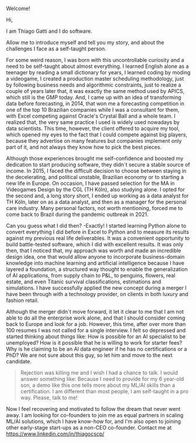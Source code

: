 Welcome!

Hi,

I am Thiago Gatti and I do software.

Allow me to introduce myself and tell you my story, and about the challenges I face as a self-taught person.

For some weird reason, I was born with this uncontrollable curiosity and a need to be self-taught about almost everything. I learned English alone as a teenager by reading a small dictionary for years, I learned coding by moding a videogame, I created a production master scheduling methodology, just by following business needs and algorithmic constraints, just to realize a couple of years later that, it was exactly the same method used by APICS, which still is the GMP today. And, I came up with an idea of transforming data before forecasting, in 2014, that won me a forecasting competition in one of the top 10 Brazilian companies while I was a consultant for them, with Excel competing against Oracle's Crystal Ball and a whole team. I realized that, the very same practice I used is widely used nowadays by data scientists. This time, however, the client offered to acquire my tool, which opened my eyes to the fact that I could compete against big players, because they advertise on many features but companies implement only part of it, and not always they know how to pick the best pieces.

Although those experiences brought me self-confidence and boosted my dedication to start producing software, they didn´t secure a stable source of income. In 2015, I faced the difficult decision to choose between staying in the decelerating, and political unstable, Brazilian economy or to starting a new life in Europe. On occasion, I have passed selection for the MA in Videogames Design by the CGL (TH Köln), also studying alone. I opted for the second and, a long story short, I ended up working as a data analyst for TH Köln, later on as a data analyst, and then as a manager for the personal care industry. Many personal factors, not worth mentioning, forced me to come back to Brazil during the pandemic outbreak in 2021.

Can you guess what I did then? -Exactly! I started learning Python alone to convert everything I did before in Excel to Python and to measure its results against my previous real life deliverables. It was a convenient opportunity to build battle-tested software, which I did with excellent results. It was only then, that I noticed that, my approach was worth and made an incredible design idea, one that would allow anyone to incorporate business-domain knowledge into machine learning and artificial intelligence because I have layered a foundation, a structured way thought to enable the generalization of AI applications, from supply chain to P&L, to penguins, flowers, real estate, and even Titanic survival classifications, estimations and simulations. I have successfully applied the new concept during a merger I have been through with a technology provider, on clients in both luxury and fashion retail.

Although the merger didn´t move forward, it let it clear to me that I am not able to do all the enterprise work alone, and that I should consider coming back to Europe and look for a job. However, this time, after over more than 100 resumes I was not called for a single interview. I felt so depressed and started thinking about things like: How is possible for an AI specialist to be unemployed? How is it possible that he is willing to work for starter fees? Why is he claiming to be an AI data engineer if he has no certifications or a PhD? We are not sure about this guy, so let him and move to the next candidate. 

>Rejection was killing me and I wish I had a chance to talk. I would answer something like: Because I need to provide for my 6 year-old son, a demo like this one tells more about my ML/AI skills than a certification. I am different than most people, I am self-taught in a pro way. Please, talk to me!

Now I feel recovering and motivated to follow the dream that never went away. I am looking for co-founders to join me as equal partners in scaling ML/AI solutions, which I have know-how for, and I'm also open to joining other early-stage start-ups as a non-CEO co-founder. Contact me at https://www.linkedin.com/in/thiagocscp/
